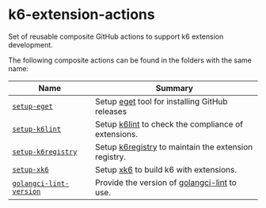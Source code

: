 # k6-extension-actions

Set of reusable composite GitHub actions to support k6 extension development.

The following composite actions can be found in the folders with the same name:

Name                                   | Summary
---------------------------------------|--------
[`setup-eget`](setup-eget)             | Setup [eget](https://github.com/zyedidia/eget) tool for installing GitHub releases
[`setup-k6lint`](setup-k6lint)         | Setup [k6lint](https://github.com/grafana/k6lint) to check the compliance of extensions.
[`setup-k6registry`](setup-k6registry) | Setup [k6registry](https://github.com/grafana/k6registry) to maintain the extension registry.
[`setup-xk6`](setup-xk6)               | Setup [xk6](https://github.com/grafana/xk6) to build k6 with extensions.
[`golangci-lint-version`](golangci-lint-version) | Provide the version of [golangci-lint](https://github.com/golangci/golangci-lint) to use.
